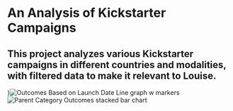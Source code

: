 # An Analysis of Kickstarter Campaigns
This project analyzes various Kickstarter campaigns in different countries and modalities, with filtered data to make it relevant to Louise. 
---
)![Outcomes Based on Launch Date Line graph w markers](https://user-images.githubusercontent.com/114685724/197016311-2104295f-2a56-403a-a427-093c275d4b95.png)
![Parent Category Outcomes stacked bar chart](https://user-images.githubusercontent.com/114685724/197016345-923dc03a-1e2b-4237-b289-e362b9462343.png)
